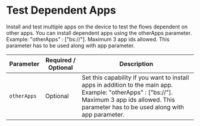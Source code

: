# Test Dependent Apps

Install and test multiple apps on the device to test the flows dependent on other apps. You can install dependent apps using the otherApps parameter. Example: \"otherApps\" : [\"bs://\"]. Maximum 3 app ids allowed. This parameter has to be used along with app parameter.

| Parameter | Required / Optional | Description |
| ---------- | ----------- | --------------- |
|`otherApps`|Optional|Set this capability if you want to install apps in addition to the main app. Example: \"otherApps\" : [\"bs://\"]. Maximum 3 app ids allowed. This parameter has to be used along with app parameter.|
